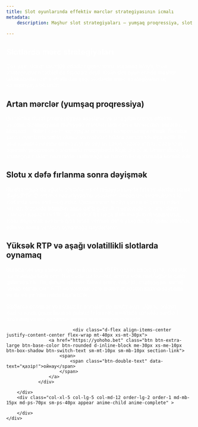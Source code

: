 ```yaml
---
title: Slot oyunlarında effektiv mərclər strategiyasının icmalı
metadata:
    description: Məşhur slot strategiyaları – yumşaq proqressiya, slot dəyişdirmə, yüksək RTP və aşağı volatillikli oyunlar, həmçinin bonuslar və pulsuz fırlanmaların istifadəsi barədə məlumat.

---
```

  

<section class="cover-background" style="background-image: url('{{ media['user://themes/quark/jpg/bg5.jpg'].url()|raw }}');">
    <div class="container ">
    <div class="row align-items-center justify-content-center">
        <div class="col-xl-7 col-lg-7 col-md-12 last-paragraph-no-margin order-lg-1 order-2 appear anime-child anime-complete">
            <h1 style="color: #ffffff; ">Slotlarda mərc strategiyaları</h1>

<p style="color: #ffffff; ">Çox vaxt slotlar təsadüfi ədədlər generatoru əsasında işləyir, lakin strategiyaların tətbiqi da faydasız deyil. Gəlin slot oyunlarında məşhur taktikalardan daha ətraflı danışaq. Slotlarda mərc strategiyaları üç kateqoriyaya bölünür:</p>
            <h2>Artan mərclər (yumşaq proqressiya)</h2>
            <p style="color: #ffffff; ">Bu taktika riyazi proqressiyaya əsaslanır və sınaqdan çıxmış effektiv üsuldur. Strategiyanın mahiyyəti mərcləri tədricən artırmaqdan ibarətdir. Məqsəd—itkiləri kəskin sıçrayışlar olmadan kompensasiya etmək. Bərabər şanslı oyunlarda tətbiq olunur və məhdud büdcə zamanı tövsiyə edilir. Bu üsul xüsusilə ruletdə effektivliyi ilə seçilir. Lakin nəzərə alın ki, qazanclar aqressiv proqressiv sistemlərlə müqayisədə kiçik ola bilər. Ümumilikdə, bu strategiya riskləri nəzarətdə saxlamağa və bankroll-u qorumağa kömək edir.</p>
            <h2>Slotu x dəfə fırlanma sonra dəyişmək</h2>
            <p style="color: #ffffff; ">Bu strategiya da uğurlu ola bilər – slot müəyyən sayda fırlanmalardan sonra dəyişdirilir. O ehtimal nəzəriyyəsinə əsaslanır. Ancaq unutmamalısınız ki, slotlarda əsas amil—uğurdur. Qazanmanın tezliyi şansın əl çevirişindən asılıdır. Slotlarda istənilən anda qalib gəlmək mümkündür, onların dövri işləməsi sadəcə mifdir. Əgər ardıcıl bir neçə dəfə məğlub olmusunuzsa, slotu dəyişmək əvəzinə qısa fasilə vermək daha yaxşıdır. Bir qədər istirahət edin və sonra yenidən oynamağa qaydarlanın.</p>
            <h2>Yüksək RTP və aşağı volatillikli slotlarda oynamaq</h2>
            <p style="color: #ffffff; ">Burada hər şey sadədir: qaytarılma faizi (RTP) qazanma tezliyinə, volatillik isə məbləğə təsir edir. Nəticədə siz tez-tez, amma kiçik məbləğlərlə qalib gələcəksiniz. Bu, ümumi qazanc faizini artırır, odur ki, strategiyanı sərfəli hesab etmək olar. RTP və volatillik üzrə məlumat adətən kazino saytında verilir və ya internetdə tapıla bilər.</p>
            <p style="color: #ffffff; ">Slotlarda bonuslar və pulsuz fırlanmaları da unutmayın. Uğurlu onlayn kazino strategiyası həmişə pulsuz fırlanmaları istifadə etməklə xərcləri azaltmaq və tez qazanma şansını artırmaqdan ibarətdir.</p>
		
			
			


			                 <div class="d-flex align-items-center justify-content-center flex-wrap mt-40px xs-mt-30px">
                    <a href="https://yohoho.bet" class="btn btn-extra-large btn-base-color btn-rounded d-inline-block me-30px xs-me-10px btn-box-shadow btn-switch-text sm-mt-10px sm-mb-10px section-link">
                        <span>
                            <span class="btn-double-text" data-text="қазір!">ойнау</span>
                        </span>
                    </a>
                </div>	
 					
        </div>
        <div class="col-xl-5 col-lg-5 col-md-12 order-lg-2 order-1 md-mb-15px md-ps-70px sm-ps-40px appear anime-child anime-complete" > 
             
        </div>	
    </div>    
</div>         
</section>























